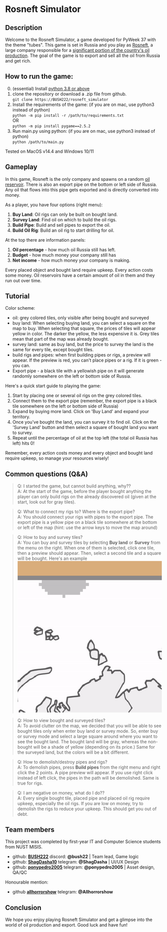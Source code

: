 # Rosneft Simulator

## Description

Welcome to the Rosneft Simulator, a game developed for PyWeek 37 with the theme "tubes". This game is set in Russia and you play as [Rosneft](https://en.wikipedia.org/wiki/Rosneft), a large company responsible for a [significant portion of the country's oil production](https://en.wikipedia.org/wiki/Petroleum_industry_in_Russia). The goal of the game is to export and sell all the oil from Russia and get rich.

## How to run the game:
0) (essential) Install [python 3.8 or above](https://www.python.org/downloads/)
1) clone the repository or download a .zip file from github.\
`git clone https://BUSH222/rosneft_simulator`
2) Install the requirements of the game: (if you are on mac, use python3 instead of python)\
`python -m pip install -r /path/to/requirements.txt`\
OR\
`python -m pip install pygame==2.5.2`
3) Run main.py using python: (if you are on mac, use python3 instead of python)\
`python /path/to/main.py`

Tested on MacOS v14.4 and Windows 10/11

## Gameplay

In this game, Rosneft is the only company and spawns on a random [oil reservoir](https://en.wikipedia.org/wiki/Petroleum_reservoir). There is also an export pipe on the bottom or left side of Russia. Any oil that flows into this pipe gets exported and is directly converted into money.

As a player, you have four options (right menu):

1. **Buy Land**: Oil rigs can only be built on bought land.
2. **Survey Land**: Find oil on which to build the oil rigs.
3. **Build Pipe**: Build and sell pipes to export the oil.
4. **Build Oil Rig**: Build an oil rig to start drilling for oil.

At the top there are information panels:
1. **Oil percentage** - how much oil Russia still has left.
2. **Budget** - how much money your company still has
3. **Net income** - how much money your company is making.

Every placed object and bought land require upkeep. Every action costs some money. Oil reservoirs have a certain amount of oil in them and they run out over time.

## Tutorial

Color scheme:
- oil: grey colored tiles, only visible after being bought and surveyed
- buy land: When selecting buying land, you can select a square on the map to buy. When selecting that square, the prices of tiles will appear yellow in color. The darker the yellow, the less expensive it is. Grey tiles mean that part of the map was already bought.
- survey land: same as buy land, but the price to survey the land is the same for every tile, except bought tiles.
- build rigs and pipes: when first building pipes or rigs, a preview will appear. If the preview is red, you can't place pipes or a rig. If it is green - you can.
- Export pipe - a black tile with a yellowish pipe on it will generate randomly somewhere on the left or bottom side of Russia.

Here's a quick start guide to playing the game:

1. Start by placing one or several oil rigs on the grey colored tiles.
2. Connect them to the export pipe (remember, the export pipe is a black tile somewhere on the left or bottom side of Russia)
3. Expand by buying more land. Click on 'Buy Land' and expand your territory.
4. Once you've bought the land, you can survey it to find oil. Click on the 'Survey Land' button and then select a square of bought land you want to survey.
5. Repeat until the percentage of oil at the top left (the total oil Russia has left) hits 0!

Remember, every action costs money and every object and bought land require upkeep, so manage your resources wisely!

## Common questions (Q&A)
> Q: I started the game, but cannot build anything, why??\
A: At the start of the game, before the player bought anything the player can only build rigs on the already discovered oil (given at the start, look out for gray tiles). 

> Q: What to connect my rigs to? Where is the export pipe?\
A: You should connect your rigs with pipes to the export pipe. The export pipe is a yellow pipe on a black tile somewhere at the bottom or left of the map (hint: use the arrow keys to move the map around)

> Q: How to buy and survey tiles?\
A: You can buy and survey tiles by selecting **Buy land** or **Survey** from the menu on the right. When one of them is selected, click one tile, then a preview should appear. Then, select a second tile and a square will be bought.
Here's an example ![Alt Text](/readme-pics/buy_land.gif)

> Q: How to view bought and surveyed tiles?\
A: To avoid clutter on the map, we decided that you will be able to see bought tiles only when enter buy land or survey mode. So, enter buy or survey mode and select a large square around where you want to see the bought land. The bought land will be gray, whereas the non-bought will be a shade of yellow (depending on its price.) Same for the surveyed land, but the colors will be a bit different.

> Q: How to demolish/destroy pipes and rigs?\
A: To demolish pipes, press **Build pipes** from the right menu and right click the 2 points. A pipe preview will appear. If you use right click instead of left click, the pipes in the path will be demolished. Same is true for rigs.

> Q: I am negative on money, what do I do??\
A: Every single bought tile, placed pipe and placed oil rig require upkeep, especially the oil rigs. If you are low on money, try to demolish the rigs to reduce your upkeep. This should get you out of debt.

## Team members
This project was completed by first-year IT and Computer Science students from NUST MISIS.
- github: **[BUSH222](https://github.com/BUSH222)** discord: **@bush22** | Team lead, Game logic
- github: **[ShagDasha10](https://github.com/Dashaht)** telegram: **@ShagDasha** | UI/UX Design
- github: **[ponypedro2005](https://github.com/ponypedro2005)** telegram: **@ponypedro2005** | Asset design, QA/QC

Honourable mention:
- github **[allhorrorshow](https://github.com/Maximkapp)** telegram: **@Allhorrorshow**

## Conclusion

We hope you enjoy playing Rosneft Simulator and get a glimpse into the world of oil production and export. Good luck and have fun!